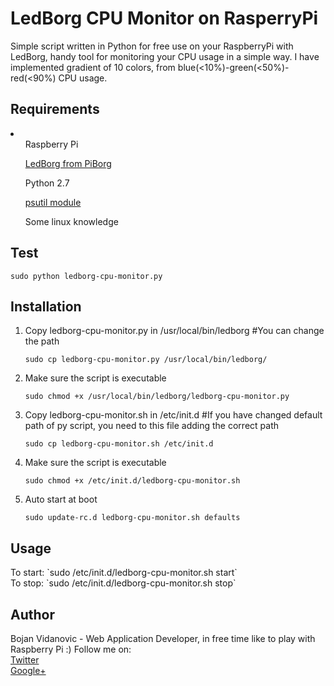 LedBorg CPU Monitor on RasperryPi
===================

Simple script written in Python for free use on your RaspberryPi with LedBorg, handy tool for monitoring your CPU usage in a simple way.
I have implemented gradient of 10 colors, from blue(<10%)-green(<50%)-red(<90%) CPU usage.



<h2><a name="requirements" class="anchor" href="#requirements"><span class="octicon octicon-link"></span></a>Requirements</h2>
<li>
<ul>Raspberry Pi</ul>
<ul><a href="http://www.piborg.com/ledborg">LedBorg from PiBorg</a></ul>
<ul>Python 2.7</ul>
<ul><a href="https://code.google.com/p/psutil/">psutil module</a></ul>
<ul>Some linux knowledge</ul>
</li>


<h2><a name="test" class="anchor" href="#test"><span class="octicon octicon-link"></span></a>Test</h2>

    sudo python ledborg-cpu-monitor.py

<h2><a name="installation" class="anchor" href="#installation"><span class="octicon octicon-link"></span></a>Installation</h2>

1. Copy ledborg-cpu-monitor.py in /usr/local/bin/ledborg #You can change the path<br>

   ```
   sudo cp ledborg-cpu-monitor.py /usr/local/bin/ledborg/
   ```

2. Make sure the script is executable<br>

    ```
    sudo chmod +x /usr/local/bin/ledborg/ledborg-cpu-monitor.py
    ```
    
3. Copy ledborg-cpu-monitor.sh in /etc/init.d #If you have changed default path of py script, you need to this file adding the correct path
   
    ```
    sudo cp ledborg-cpu-monitor.sh /etc/init.d
    ```

4. Make sure the script is executable<br>

    ```
    sudo chmod +x /etc/init.d/ledborg-cpu-monitor.sh
    ```

5. Auto start at boot<br>

   ```
   sudo update-rc.d ledborg-cpu-monitor.sh defaults
   ```

<h2><a name="usage" class="anchor" href="#usage"><span class="octicon octicon-link"></span></a>Usage</h2>
To start: `sudo /etc/init.d/ledborg-cpu-monitor.sh start`<br>
To stop: `sudo /etc/init.d/ledborg-cpu-monitor.sh stop`

<h2><a name="author" class="anchor" href="#author"><span class="octicon octicon-link"></span></a>Author</h2>

Bojan Vidanovic - Web Application Developer, in free time like to play with Raspberry Pi :) Follow me on:<br>
[Twitter](https://twitter.com/Bojan_Vidanovic)<br>
[Google+](https://plus.google.com/110220689355297296347)<br>

